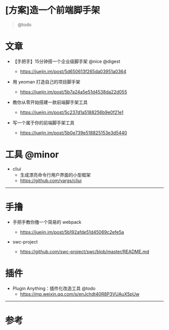 # [方案]造一个前端脚手架

> @todo

# 文章

- 【手把手】15分钟搭一个企业级脚手架 @nice @digest
    - https://juejin.im/post/5d650613f265da03951a0364

- 用 yeoman 打造自己的项目脚手架
    - https://juejin.im/post/5b7a24a5e51d4538da22d055

- 教你从零开始搭建一款前端脚手架工具 
    - https://juejin.im/post/5c237d1a5188256b9e0f21e1

- 写一个属于你的前端脚手架工具 
    - https://juejin.im/post/5b0e739e518825153e3d5440

# 工具 @minor

- cliui
  - 生成漂亮命令行用户界面的小型框架
  - https://github.com/yargs/cliui

---

# 手撸

- 手把手教你撸一个简易的 webpack 
    - https://juejin.im/post/5b192afde51d45069c2efe5a
    
- swc-project
    - https://github.com/swc-project/swc/blob/master/README.md

# 插件

- Plugin Anything：插件化改造工具 @todo
  - https://mp.weixin.qq.com/s/enJchdt40R8P3VUAuX5pUw

---

# 参考